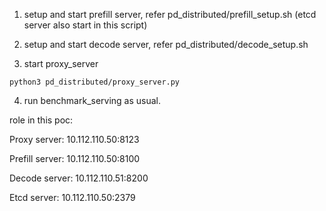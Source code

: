 
1. setup and start prefill server, refer pd_distributed/prefill_setup.sh (etcd server also start in this script)

2. setup and start decode server, refer pd_distributed/decode_setup.sh

3. start proxy_server
```
python3 pd_distributed/proxy_server.py
```

4. run benchmark_serving as usual.


role in this poc:

Proxy server: 10.112.110.50:8123​

Prefill server: 10.112.110.50:8100​

Decode server: 10.112.110.51:8200​

Etcd server: 10.112.110.50:2379​
